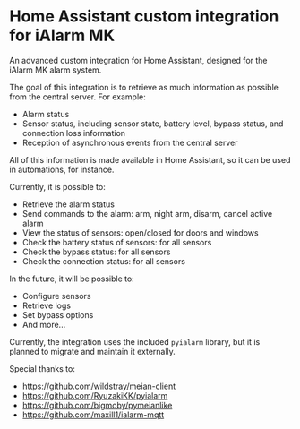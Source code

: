 # Home Assistant custom integration for iAlarm MK

An advanced custom integration for Home Assistant, designed for the iAlarm MK alarm system.

The goal of this integration is to retrieve as much information as possible from the central server. For example:
- Alarm status
- Sensor status, including sensor state, battery level, bypass status, and connection loss information
- Reception of asynchronous events from the central server

All of this information is made available in Home Assistant, so it can be used in automations, for instance.

Currently, it is possible to:
- Retrieve the alarm status
- Send commands to the alarm: arm, night arm, disarm, cancel active alarm
- View the status of sensors: open/closed for doors and windows
- Check the battery status of sensors: for all sensors
- Check the bypass status: for all sensors
- Check the connection status: for all sensors

In the future, it will be possible to:
- Configure sensors
- Retrieve logs
- Set bypass options
- And more...

Currently, the integration uses the included `pyialarm` library, but it is planned to migrate and maintain it externally.

Special thanks to:
- https://github.com/wildstray/meian-client
- https://github.com/RyuzakiKK/pyialarm
- https://github.com/bigmoby/pymeianlike
- https://github.com/maxill1/ialarm-mqtt
